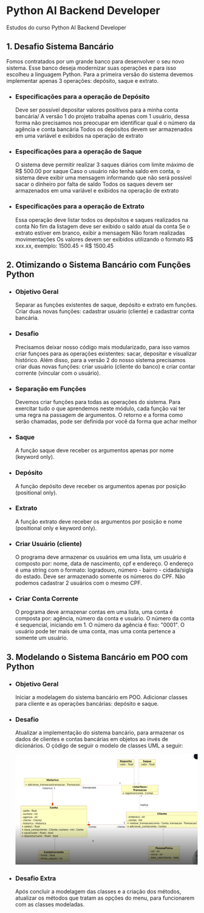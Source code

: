 # Python AI Backend Developer

Estudos do curso Python AI Backend Developer

## 1. Desafio Sistema Bancário

Fomos contratados por um grande banco para desenvolver o seu novo sistema. Esse banco deseja modernizar suas operações e para isso escolheu a linguagem Python. Para a primeira versão do sistema devemos implementar apenas 3 operações: depósito, saque e extrato.

- ### Especificações para a operação de Depósito

  Deve ser possível depositar valores positivos para a minha conta bancária/ A versão 1 do projeto trabalha apenas com 1 usuário, dessa forma não precisamos nos preocupar em identificar qual é o número da agência e conta bancária Todos os depósitos devem ser armazenados em uma variável e exibidos na operação de extrato

- ### Especificações para a operação de Saque

  O sistema deve permitir realizar 3 saques diários com limite máximo de R$ 500.00 por saque Caso o usuário não tenha saldo em conta, o sistema deve exibir uma mensagem informando que não será possível sacar o dinheiro por falta de saldo Todos os saques devem ser armazenados em uma variável e exibidos na operação de extrato

- ### Especificações para a operação de Extrato

  Essa operação deve listar todos os depósitos e saques realizados na conta No fim da listagem deve ser exibido o saldo atual da conta Se o extrato estiver em branco, exibir a mensagem Não foram realizadas movimentações Os valores devem ser exibidos utilizando o formato R$ xxx.xx, exemplo: 1500.45 = R$ 1500.45

## 2. Otimizando o Sistema Bancário com Funções Python

- ### Objetivo Geral

  Separar as funções existentes de saque, depósito e extrato em funções. Criar duas novas funções: cadastrar usuário (cliente) e cadastrar conta bancária.

- ### Desafio

  Precisamos deixar nosso código mais modularizado, para isso vamos criar funçoes para as operações existentes: sacar, depositar e visualizar histórico. Além disso, para a versão 2 do nosso sistema precisamos criar duas novas funções: criar usuário (cliente do banco) e criar contar corrente (vincular com o usuário).

- ### Separação em Funções

  Devemos criar funções para todas as operações do sistema. Para exercitar tudo o que aprendemos neste módulo, cada função vai ter uma regra na passagem de argumentos. O retorno e a forma como serão chamadas, pode ser definida por você da forma que achar melhor

- ### Saque

  A função saque deve receber os argumentos apenas por nome (keyword only).

- ### Depósito

  A função depósito deve receber os argumentos apenas por posição (positional only).

- ### Extrato

  A função extrato deve receber os argumentos por posição e nome (positional only e keyword only).

- ### Criar Usuário (cliente)

  O programa deve armazenar os usuários em uma lista, um usuário é composto por: nome, data de nascimento, cpf e endereço. O endereço é uma string com o formato: logradouro, número - bairro - cidada/sigla do estado. Deve ser armazenado somente os números do CPF. Não podemos cadastrar 2 usuários com o mesmo CPF.

- ### Criar Conta Corrente

  O programa deve armazenar contas em uma lista, uma conta é composta por: agência, número da conta e usuário. O número da conta é sequencial, iniciando em 1. O número da agência é fixo: "0001". O usuário pode ter mais de uma conta, mas uma conta pertence a somente um usuário.

## 3. Modelando o Sistema Bancário em POO com Python

- ### Objetivo Geral

  Iniciar a modelagem do sistema bancário em POO. Adicionar classes para cliente e as operações bancárias: depósito e saque.

- ### Desafio

  Atualizar a implementação do sistema bancário, para armazenar os dados de clientes e contas bancárias em objetos ao invés de dicionários. O çódigo de seguir o modelo de classes UML a seguir:

  ![imagem](/imagens/Screenshot%202024-07-06%20105519.png)

- ### Desafio Extra

  Após concluir a modelagem das classes e a criação dos métodos, atualizar os métodos que tratam as opções do menu, para funcionarem com as classes modeladas.
